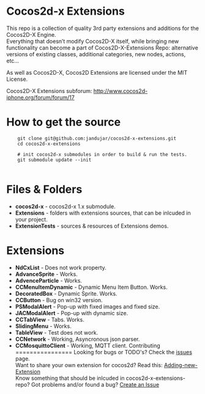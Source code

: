 Cocos2d-x Extensions
=================
This repo is a collection of quality 3rd party extensions and additions for the Cocos2D-X Engine.  
Everything that doesn’t modify Cocos2D-X itself, while bringing new functionality can become a part of Cocos2D-X-Extensions Repo: alternative versions of existing classes, additional categories, new nodes, actions, etc…  
  
As well as Cocos2D-X, Cocos2D Extensions are licensed under the MIT License.

Cocos2D-X Extensions subforum: http://www.cocos2d-iphone.org/forum/forum/17  

How to get the source
===================== 

```
    git clone git@github.com:jandujar/cocos2d-x-extensions.git
    cd cocos2d-x-extensions
  
	# init cocos2d-x submodules in order to build & run the tests.
    git submodule update --init
	
```

Files & Folders
=================
* **cocos2d-x** - cocos2d-x 1.x submodule.
* **Extensions** - folders with extensions sources, that can be inlcuded in your project.
* **ExtensionTests** - sources & resources of Extensions demos.

Extensions
=================
 * **NdCxList** - Does not work property.
 * **AdvanceSprite** - Works.
 * **AdvenceParticle** - Works.
 * **CCMenuItemDynamic** - Dynamic Menu Item Button. Works.
 * **DecoratedBox** - Dynamic Sprite. Works.
 * **CCButton** - Bug on win32 version. 
 * **PSModalAlert** - Pop-up with fixed images and fixed size.
 * **JACModalAlert** - Pop-up with dynamic size.
 * **CCTabView** - Tabs. Works.
 * **SlidingMenu** - Works.
 * **TableView** - Test does not work.
 * **CCNetwork** - Working, Asyncronous json parser.
 * **CCMosquittoClient** - Working, MQTT client.
Contributing
================
Looking for bugs or TODO's? Check the [issues](https://github.com/jandujar/cocos2d-x-extensions/issues "Issues") page.  
Want to share your own extension for cocos2d? Read this: [Adding-new-Extension](https://github.com/jandujar/cocos2d-x-extensions/wiki/Adding-new-Extension)  
Know something that should be inlcuded in cocos2d-x-extensions-repo? Got problems and/or found a bug? [Create an Issue](https://github.com/jandujar/cocos2d-x-extensions/issues/new "New Issue")